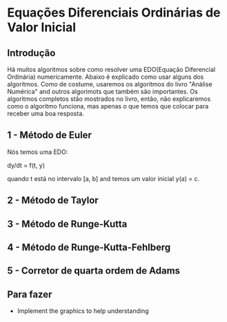 # Equações Diferenciais Ordinárias de Valor Inicial

## Introdução

Há muitos algoritmos sobre como resolver uma EDO(Equação Diferencial Ordinária) numericamente.
Abaixo é explicado como usar alguns dos algoritmos. Como de costume, usaremos os algoritmos do livro "Análise Numérica" and outros algorimots que também são importantes.
Os algoritmos completos stão mostrados no livro, então, não explicaremos como o algoritmo funciona, mas apenas o que temos que colocar para receber uma boa resposta.

## 1 - Método de Euler

Nós temos uma EDO:

dy/dt = f(t, y)

quando t está no intervalo [a, b] and temos um valor inicial y(a) = c. 

## 2 - Método de Taylor

## 3 - Método de Runge-Kutta

## 4 - Método de Runge-Kutta-Fehlberg

## 5 - Corretor de quarta ordem de Adams

## Para fazer

* Implement the graphics to help understanding